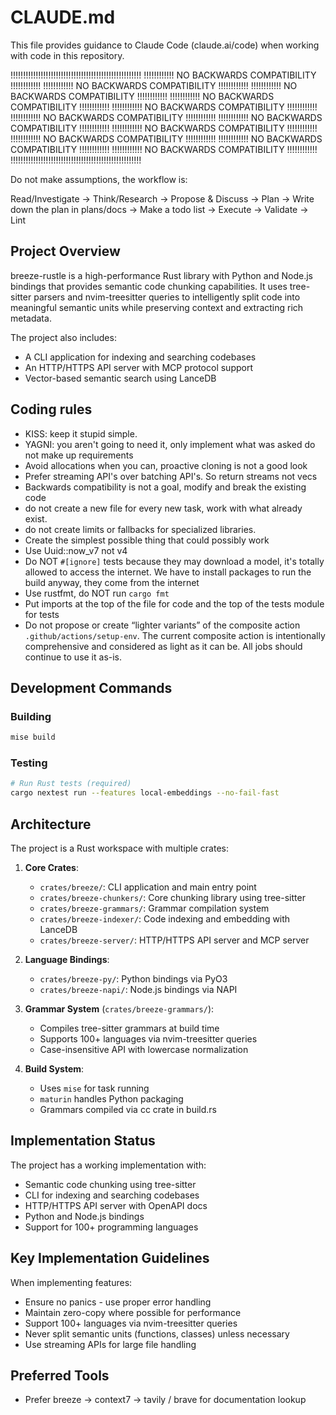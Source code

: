 # CLAUDE.md

This file provides guidance to Claude Code (claude.ai/code) when working with code in this repository.

!!!!!!!!!!!!!!!!!!!!!!!!!!!!!!!!!!!!!!!!!!!!!!!!!!!!
!!!!!!!!!!!! NO BACKWARDS COMPATIBILITY !!!!!!!!!!!!
!!!!!!!!!!!! NO BACKWARDS COMPATIBILITY !!!!!!!!!!!!
!!!!!!!!!!!! NO BACKWARDS COMPATIBILITY !!!!!!!!!!!!
!!!!!!!!!!!! NO BACKWARDS COMPATIBILITY !!!!!!!!!!!!
!!!!!!!!!!!! NO BACKWARDS COMPATIBILITY !!!!!!!!!!!!
!!!!!!!!!!!! NO BACKWARDS COMPATIBILITY !!!!!!!!!!!!
!!!!!!!!!!!! NO BACKWARDS COMPATIBILITY !!!!!!!!!!!!
!!!!!!!!!!!! NO BACKWARDS COMPATIBILITY !!!!!!!!!!!!
!!!!!!!!!!!! NO BACKWARDS COMPATIBILITY !!!!!!!!!!!!
!!!!!!!!!!!! NO BACKWARDS COMPATIBILITY !!!!!!!!!!!!
!!!!!!!!!!!! NO BACKWARDS COMPATIBILITY !!!!!!!!!!!!
!!!!!!!!!!!!!!!!!!!!!!!!!!!!!!!!!!!!!!!!!!!!!!!!!!!!

Do not make assumptions, the workflow is:

Read/Investigate -> Think/Research -> Propose & Discuss -> Plan -> Write down the plan in plans/docs -> Make a todo list -> Execute -> Validate -> Lint

## Project Overview

breeze-rustle is a high-performance Rust library with Python and Node.js bindings that provides semantic code chunking capabilities. It uses tree-sitter parsers and nvim-treesitter queries to intelligently split code into meaningful semantic units while preserving context and extracting rich metadata.

The project also includes:

- A CLI application for indexing and searching codebases
- An HTTP/HTTPS API server with MCP protocol support
- Vector-based semantic search using LanceDB

## Coding rules

- KISS: keep it stupid simple.
- YAGNI: you aren't going to need it, only implement what was asked do not make up requirements
- Avoid allocations when you can, proactive cloning is not a good look
- Prefer streaming API's over batching API's. So return streams not vecs
- Backwards compatibility is not a goal, modify and break the existing code
- do not create a new file for every new task, work with what already exist.
- do not create limits or fallbacks for specialized libraries.
- Create the simplest possible thing that could possibly work
- Use Uuid::now_v7 not v4
- Do NOT `#[ignore]` tests because they may download a model, it's totally allowed to access the internet. We have to install packages to run the build anyway, they come from the internet
- Use rustfmt, do NOT run `cargo fmt`
- Put imports at the top of the file for code and the top of the tests module for tests
- Do not propose or create “lighter variants” of the composite action `.github/actions/setup-env`.
  The current composite action is intentionally comprehensive and considered as light as it can be.
  All jobs should continue to use it as-is.

## Development Commands

### Building

```bash
mise build
```

### Testing

```bash
# Run Rust tests (required)
cargo nextest run --features local-embeddings --no-fail-fast
```

## Architecture

The project is a Rust workspace with multiple crates:

1. **Core Crates**:
   - `crates/breeze/`: CLI application and main entry point
   - `crates/breeze-chunkers/`: Core chunking library using tree-sitter
   - `crates/breeze-grammars/`: Grammar compilation system
   - `crates/breeze-indexer/`: Code indexing and embedding with LanceDB
   - `crates/breeze-server/`: HTTP/HTTPS API server and MCP server

2. **Language Bindings**:
   - `crates/breeze-py/`: Python bindings via PyO3
   - `crates/breeze-napi/`: Node.js bindings via NAPI

3. **Grammar System** (`crates/breeze-grammars/`):
   - Compiles tree-sitter grammars at build time
   - Supports 100+ languages via nvim-treesitter queries
   - Case-insensitive API with lowercase normalization

4. **Build System**:
   - Uses `mise` for task running
   - `maturin` handles Python packaging
   - Grammars compiled via cc crate in build.rs

## Implementation Status

The project has a working implementation with:

- Semantic code chunking using tree-sitter
- CLI for indexing and searching codebases
- HTTP/HTTPS API server with OpenAPI docs
- Python and Node.js bindings
- Support for 100+ programming languages

## Key Implementation Guidelines

When implementing features:

- Ensure no panics - use proper error handling
- Maintain zero-copy where possible for performance
- Support 100+ languages via nvim-treesitter queries
- Never split semantic units (functions, classes) unless necessary
- Use streaming APIs for large file handling

## Preferred Tools

- Prefer breeze -> context7 -> tavily / brave for documentation lookup
